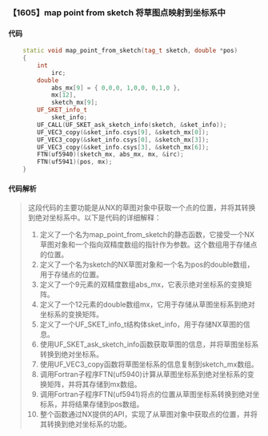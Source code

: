 ### 【1605】map point from sketch 将草图点映射到坐标系中

#### 代码

```cpp
    static void map_point_from_sketch(tag_t sketch, double *pos)  
    {  
        int  
            irc;  
        double  
            abs_mx[9] = { 0,0,0, 1,0,0, 0,1,0 },  
            mx[12],  
            sketch_mx[9];  
        UF_SKET_info_t  
            sket_info;  
        UF_CALL(UF_SKET_ask_sketch_info(sketch, &sket_info));  
        UF_VEC3_copy(&sket_info.csys[9], &sketch_mx[0]);  
        UF_VEC3_copy(&sket_info.csys[0], &sketch_mx[3]);  
        UF_VEC3_copy(&sket_info.csys[3], &sketch_mx[6]);  
        FTN(uf5940)(sketch_mx, abs_mx, mx, &irc);  
        FTN(uf5941)(pos, mx);  
    }

```

#### 代码解析

> 这段代码的主要功能是从NX的草图对象中获取一个点的位置，并将其转换到绝对坐标系中。以下是代码的详细解释：
>
> 1. 定义了一个名为map_point_from_sketch的静态函数，它接受一个NX草图对象和一个指向双精度数组的指针作为参数。这个数组用于存储点的位置。
> 2. 定义了一个名为sketch的NX草图对象和一个名为pos的double数组，用于存储点的位置。
> 3. 定义了一个9元素的双精度数组abs_mx，它表示绝对坐标系的变换矩阵。
> 4. 定义了一个12元素的double数组mx，它用于存储从草图坐标系到绝对坐标系的变换矩阵。
> 5. 定义了一个UF_SKET_info_t结构体sket_info，用于存储NX草图的信息。
> 6. 使用UF_SKET_ask_sketch_info函数获取草图的信息，并将草图坐标系转换到绝对坐标系。
> 7. 使用UF_VEC3_copy函数将草图坐标系的信息复制到sketch_mx数组。
> 8. 调用Fortran子程序FTN(uf5940)计算从草图坐标系到绝对坐标系的变换矩阵，并将其存储到mx数组。
> 9. 调用Fortran子程序FTN(uf5941)将点的位置从草图坐标系转换到绝对坐标系，并将结果存储到pos数组。
> 10. 整个函数通过NX提供的API，实现了从草图对象中获取点的位置，并将其转换到绝对坐标系的功能。
>
